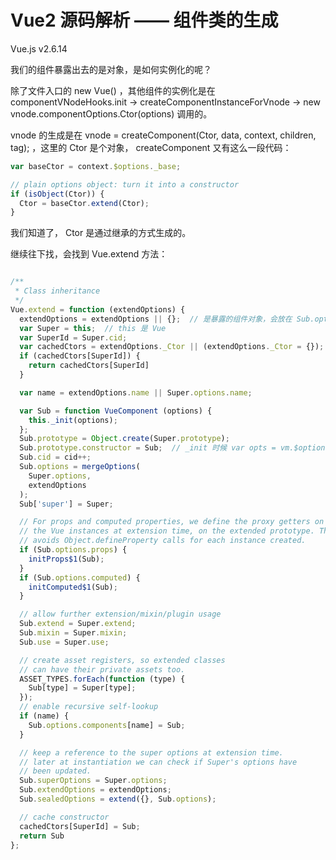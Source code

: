 # Vue2 源码解析 —— 组件类的生成

Vue.js v2.6.14

我们的组件暴露出去的是对象，是如何实例化的呢？

除了文件入口的 new Vue() ，其他组件的实例化是在 componentVNodeHooks.init -> createComponentInstanceForVnode -> new vnode.componentOptions.Ctor(options) 调用的。

vnode 的生成是在 vnode = createComponent(Ctor, data, context, children, tag); ，这里的 Ctor 是个对象， createComponent 又有这么一段代码：

```js
var baseCtor = context.$options._base;

// plain options object: turn it into a constructor
if (isObject(Ctor)) {
  Ctor = baseCtor.extend(Ctor);
}
```

我们知道了， Ctor 是通过继承的方式生成的。

继续往下找，会找到 Vue.extend 方法：

```js

/**
 * Class inheritance
 */
Vue.extend = function (extendOptions) {
  extendOptions = extendOptions || {};  // 是暴露的组件对象，会放在 Sub.options 上，在 _init 时候调用 initInternalComponent 生成 $options
  var Super = this;  // this 是 Vue
  var SuperId = Super.cid;
  var cachedCtors = extendOptions._Ctor || (extendOptions._Ctor = {});
  if (cachedCtors[SuperId]) {
    return cachedCtors[SuperId]
  }

  var name = extendOptions.name || Super.options.name;

  var Sub = function VueComponent (options) {
    this._init(options);
  };
  Sub.prototype = Object.create(Super.prototype);
  Sub.prototype.constructor = Sub;  // _init 时候 var opts = vm.$options = Object.create(vm.constructor.options);
  Sub.cid = cid++;
  Sub.options = mergeOptions(
    Super.options,
    extendOptions
  );
  Sub['super'] = Super;

  // For props and computed properties, we define the proxy getters on
  // the Vue instances at extension time, on the extended prototype. This
  // avoids Object.defineProperty calls for each instance created.
  if (Sub.options.props) {
    initProps$1(Sub);
  }
  if (Sub.options.computed) {
    initComputed$1(Sub);
  }

  // allow further extension/mixin/plugin usage
  Sub.extend = Super.extend;
  Sub.mixin = Super.mixin;
  Sub.use = Super.use;

  // create asset registers, so extended classes
  // can have their private assets too.
  ASSET_TYPES.forEach(function (type) {
    Sub[type] = Super[type];
  });
  // enable recursive self-lookup
  if (name) {
    Sub.options.components[name] = Sub;
  }

  // keep a reference to the super options at extension time.
  // later at instantiation we can check if Super's options have
  // been updated.
  Sub.superOptions = Super.options;
  Sub.extendOptions = extendOptions;
  Sub.sealedOptions = extend({}, Sub.options);

  // cache constructor
  cachedCtors[SuperId] = Sub;
  return Sub
};
```
